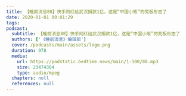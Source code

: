 ```yaml
---
title: 【睡前消息88】快手网红给武汉捐款1亿，这是“中国小贩”的究极形态了
date: 2020-01-01 00:01:29
tags:
podcast:
  subtitle: 【睡前消息88】快手网红给武汉捐款1亿，这是“中国小贩”的究极形态了
  authors: ['《睡前消息》编辑部']
  cover: /podcasts/main/assets/logo.png
  duration: 978
  media:
    url: https://podstatic.bedtime.news/main/1-100/88.mp3
    size: 23474304
    type: audio/mpeg
  chapters: null
  references: null
---
```

